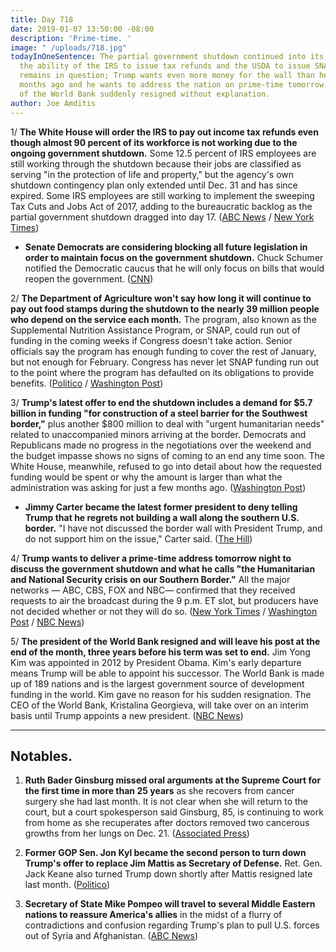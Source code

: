 ```yaml
---
title: Day 718
date: 2019-01-07 13:50:00 -08:00
description: 'Prime-time. '
image: " /uploads/718.jpg"
todayInOneSentence: The partial government shutdown continued into its 17th day as
  the ability of the IRS to issue tax refunds and the USDA to issue SNAP benefits
  remains in question; Trump wants even more money for the wall than he did a few
  months ago and he wants to address the nation on prime-time tomorrow; and the president
  of the World Bank suddenly resigned without explanation.
author: Joe Amditis
---
```


1/ **The White House will order the IRS to pay out income tax refunds even though almost 90 percent of its workforce is not working due to the ongoing government shutdown.** Some 12.5 percent of IRS employees are still working through the shutdown because their jobs are classified as serving "in the protection of life and property," but the agency's own shutdown contingency plan only extended until Dec. 31 and has since expired. Some IRS employees are still working to implement the sweeping Tax Cuts and Jobs Act of 2017, adding to the bureaucratic backlog as the partial government shutdown dragged into day 17. ([ABC News](https://abcnews.go.com/Politics/white-house-order-irs-pay-income-tax-refunds/story?id=60216999) / [New York Times](https://www.nytimes.com/2019/01/07/us/politics/tax-return-refunds-government-shutdown.html)) 

* **Senate Democrats are considering blocking all future legislation in order to maintain focus on the government shutdown.** Chuck Schumer notified the Democratic caucus that he will only focus on bills that would reopen the government. ([CNN](https://www.cnn.com/2019/01/07/politics/senate-democrats-mull-blocking-legislation-shutdown/index.html))

2/ **The Department of Agriculture won't say how long it will continue to pay out food stamps during the shutdown to the nearly 39 million people who depend on the service each month.** The program, also known as the Supplemental Nutrition Assistance Program, or SNAP, could run out of funding in the coming weeks if Congress doesn't take action. Senior officials say the program has enough funding to cover the rest of January, but not enough for February. Congress has never let SNAP funding run out to the point where the program has defaulted on its obligations to provide benefits. ([Politico](https://www.politico.com/story/2019/01/07/food-stamps-government-shutdown-1062090) / [Washington Post](https://www.washingtonpost.com/business/economy/millions-face-delayed-tax-refunds-cuts-to-food-aid-as-white-house-scrambles-to-deal-with-shutdown/2019/01/04/b5b58616-0fa3-11e9-8938-5898adc28fa2_story.html?utm_term=.f56776f3f1b2))

3/ **Trump's latest offer to end the shutdown includes a demand for $5.7 billion in funding "for construction of a steel barrier for the Southwest border,"** plus another $800 million to deal with "urgent humanitarian needs" related to unaccompanied minors arriving at the border. Democrats and Republicans made no progress in the negotiations over the weekend and the budget impasse shows no signs of coming to an end any time soon. The White House, meanwhile, refused to go into detail about how the requested funding would be spent or why the amount is larger than what the administration was asking for just a few months ago. ([Washington Post](https://www.washingtonpost.com/national/health-science/as-shutdown-drags-on-trump-officials-seek-novel-ways-to-cope-with-its-impacts/2019/01/06/96c54a50-11ee-11e9-90a8-136fa44b80ba_story.html?utm_term=.958cf721ca45))

* **Jimmy Carter became the latest former president to deny telling Trump that he regrets not building a wall along the southern U.S. border.** "I have not discussed the border wall with President Trump, and do not support him on the issue," Carter said. ([The Hill](https://thehill.com/homenews/administration/424205-jimmy-carter-denies-telling-trump-he-regrets-not-building-a-border))

4/ **Trump wants to deliver a prime-time address tomorrow night to discuss the government shutdown and what he calls "the Humanitarian and National Security crisis on our Southern Border."** All the major networks — ABC, CBS, FOX and NBC— confirmed that they received requests to air the broadcast during the 9 p.m. ET slot, but producers have not decided whether or not they will do so. ([New York Times](https://www.nytimes.com/2019/01/07/us/politics/trump-address-border-visit.html) / [Washington Post](https://www.washingtonpost.com/politics/trump-to-visit-us-mexico-border-amid-shutdown-stalemate/2019/01/07/114fc580-129d-11e9-b6ad-9cfd62dbb0a8_story.html?utm_term=.a44a56882b42) / [NBC News](https://www.nbcnews.com/politics/white-house/trump-heading-southern-border-thursday-n955751))

5/ **The president of the World Bank resigned and will leave his post at the end of the month, three years before his term was set to end.** Jim Yong Kim was appointed in 2012 by President Obama. Kim's early departure means Trump will be able to appoint his successor. The World Bank is made up of 189 nations and is the largest government source of development funding in the world. Kim gave no reason for his sudden resignation. The CEO of the World Bank, Kristalina Georgieva, will take over on an interim basis until Trump appoints a new president. ([NBC News](https://www.nbcnews.com/business/economy/world-bank-president-resigns-paving-way-trump-appointee-helm-global-n955781))

---

## Notables.

1. **Ruth Bader Ginsburg missed oral arguments at the Supreme Court for the first time in more than 25 years** as she recovers from cancer surgery she had last month. It is not clear when she will return to the court, but a court spokesperson said Ginsburg, 85, is continuing to work from home as she recuperates after doctors removed two cancerous growths from her lungs on Dec. 21. ([Associated Press](https://apnews.com/b1d7eb8384ef44099d63fde057c4172c))

2. **Former GOP Sen. Jon Kyl became the second person to turn down Trump's offer to replace Jim Mattis as Secretary of Defense.** Ret. Gen. Jack Keane also turned Trump down shortly after Mattis resigned late last month. ([Politico](https://www.politico.com/story/2019/01/07/trump-struggles-to-replace-mattis-1084749))

3. **Secretary of State Mike Pompeo will travel to several Middle Eastern nations to reassure America's allies** in the midst of a flurry of contradictions and confusion regarding Trump's plan to pull U.S. forces out of Syria and Afghanistan. ([ABC News](https://abcnews.go.com/Politics/amid-confusion-syria-withdrawal-pompeo-heads-middle-east/story?id=60211093))
